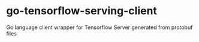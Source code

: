 # go-tensorflow-serving-client
Go language client wrapper for Tensorflow Server generated from protobuf files
